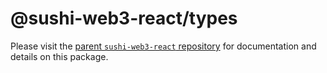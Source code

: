 # @sushi-web3-react/types

Please visit the [parent `sushi-web3-react` repository](https://github.com/sushiswap/sushi-web3-react) for documentation and details on this package.

